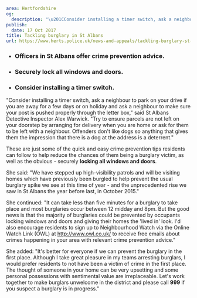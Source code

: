 ```yaml
area: Hertfordshire
og:
  description: "\u201CConsider installing a timer switch, ask a neighbour to park on your drive if you are away for a few days or on holiday and ask a neighbour to make sure your post is pushed properly through the letter box,\u201D said St Albans Detective Inspector Alex Warwick."
publish:
  date: 17 Oct 2017
title: Tackling burglary in St Albans
url: https://www.herts.police.uk/news-and-appeals/tackling-burglary-st-albans
```

* ### Officers in St Albans offer crime prevention advice.

 * ### Securely lock all windows and doors.

 * ### Consider installing a timer switch.

"Consider installing a timer switch, ask a neighbour to park on your drive if you are away for a few days or on holiday and ask a neighbour to make sure your post is pushed properly through the letter box," said St Albans Detective Inspector Alex Warwick. "Try to ensure parcels are not left on your doorstep by arranging for delivery when you are home or ask for them to be left with a neighbour. Offenders don't like dogs so anything that gives them the impression that there is a dog at the address is a deterrent."

These are just some of the quick and easy crime prevention tips residents can follow to help reduce the chances of them being a burglary victim, as well as the obvious - securely **locking all windows and doors**.

She said: "We have stepped up high-visibility patrols and will be visiting homes which have previously been burgled to help prevent the usual burglary spike we see at this time of year - and the unprecedented rise we saw in St Albans the year before last, in October 2015."

She continued: "It can take less than five minutes for a burglary to take place and most burglaries occur between 12 midday and 8pm. But the good news is that the majority of burglaries could be prevented by occupants locking windows and doors and giving their homes the 'lived in' look. I'd also encourage residents to sign up to Neighbourhood Watch via the Online Watch Link (OWL) at http://www.owl.co.uk/ to receive free emails about crimes happening in your area with relevant crime prevention advice."

She added: "It's better for everyone if we can prevent the burglary in the first place. Although I take great pleasure in my teams arresting burglars, I would prefer residents to not have been a victim of crime in the first place. The thought of someone in your home can be very upsetting and some personal possessions with sentimental value are irreplaceable. Let's work together to make burglars unwelcome in the district and please call **999** if you suspect a burglary is in progress."
